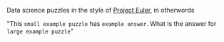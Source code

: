 Data science puzzles in the style of [Project Euler](https://projecteuler.net/), in otherwords

"This `small example puzzle` has `example answer`. What is the answer for `large example puzzle`"

